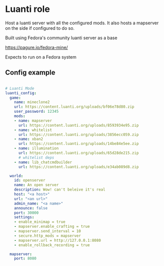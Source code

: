 # Luanti role

Host a luanti server with all the configured mods. It also hosts a mapserver on the side if configured to do so.

Built using Fedora's community luanti server as a base

https://pagure.io/fedora-mine/

Expects to run on a Fedora system

## Config example

```yml

# Luanti Mode
luanti_config:
  game:
    name: mineclone2
    url: https://content.luanti.org/uploads/bf06e78d80.zip
    user_password: 12345
    mods:
    - name: mapserver
      url: https://content.luanti.org/uploads/8593934e95.zip
    - name: whitelist
      url: https://content.luanti.org/uploads/3856ecc059.zip
    - name: xban2
      url: https://content.luanti.org/uploads/14be84e5ee.zip
    - name: illumination
      url: https://content.luanti.org/uploads/65d28de215.zip
      # whitelist deps
    - name: lib_chatcmdbuilder
      url: https://content.luanti.org/uploads/e34ab089d8.zip

  world:
    id: openserver
    name: An open server
    description: Wow! can't beleive it's real
    host: "<a host>"
    url: "<an url>"
    admin_name: "<a name>"
    announce: false
    port: 30000
    settings:
    - enable_minimap = true
    - mapserver.enable_crafting = true
    - mapserver.send_interval = 10
    - secure.http_mods = mapserver
    - mapserver.url = http://127.0.0.1:8080
    - enable_rollback_recording = true

  mapserver:
    port: 8080
```